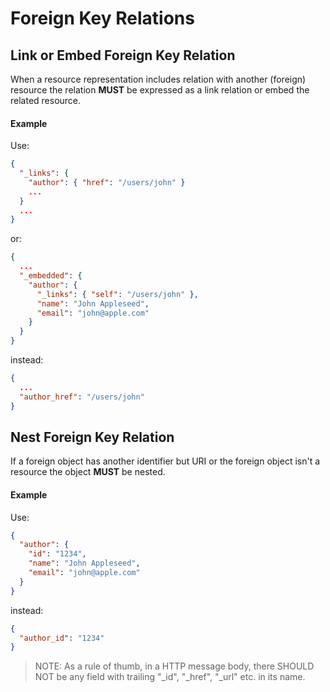 # Foreign Key Relations

## Link or Embed Foreign Key Relation
When a resource representation includes relation with another (foreign) resource the relation **MUST** be expressed as a link relation or embed the related resource.

#### Example 
Use:

```json
{
  "_links": {
    "author": { "href": "/users/john" }
    ...
  }
  ...
}
```

or:

```json
{
  ...
  "_embedded": {
    "author": {
      "_links": { "self": "/users/john" },
      "name": "John Appleseed",
      "email": "john@apple.com"
    }
  }
}
```

instead:

```json
{
  ...
  "author_href": "/users/john"
}
```

## Nest Foreign Key Relation
If a foreign object has another identifier but URI or the foreign object isn't a resource the object **MUST** be nested.

#### Example
Use:

```json
{
  "author": {
    "id": "1234",
    "name": "John Appleseed",
    "email": "john@apple.com"    
  }
}
```

instead:

```json
{
  "author_id": "1234"
}
```

> NOTE: As a rule of thumb, in a HTTP message body, there SHOULD NOT be any field with trailing "_id", "_href", "_url" etc. in its name.